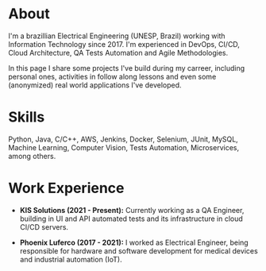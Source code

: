 # About

I'm a brazillian Electrical Engineering (UNESP, Brazil) working with Information Technology since 2017. I'm experienced in DevOps, CI/CD, Cloud Architecture, QA Tests Automation and Agile Methodologies.

In this page I share some projects I've build during my carreer, including personal ones, activities in follow along lessons and even some (anonymized) real world applications I've developed.

# Skills

Python, Java, C/C++, AWS, Jenkins, Docker, Selenium, JUnit, MySQL, Machine Learning, Computer Vision, Tests Automation, Microservices, among others.

# Work Experience

- **KIS Solutions (2021 - Present):** Currently working as a QA Engineer, building in UI and API automated tests and its infrastructure in cloud CI/CD servers.

- **Phoenix Luferco (2017 - 2021):** I worked as Electrical Engineer, being responsible for hardware and software development for medical devices and industrial automation (IoT).
